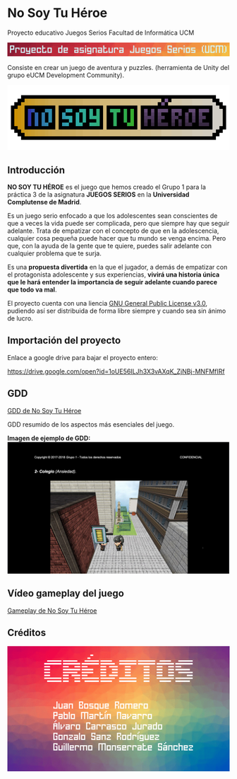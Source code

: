 # No Soy Tu Héroe
Proyecto educativo Juegos Serios Facultad de Informática UCM

![alt text](https://github.com/RamzaFFT/JS_uAdventure_LevantamientoEnApuros/blob/master/Cre%CC%81ditos%20y%20Referencias/InfoProyectoJS_L.png)

Consiste en crear un juego de aventura y puzzles. (herramienta de Unity del grupo eUCM Development Community).

![alt text](https://github.com/RamzaFFT/JS_NoSoyTuHeroe/blob/master/Credits%26References/Logo.png)

## Introducción
**NO SOY TU HÉROE** es el juego que hemos creado el Grupo 1 para la práctica 3 de la asignatura **JUEGOS SERIOS** en la **Universidad Complutense de Madrid**. 

Es un juego serio enfocado a que los adolescentes sean conscientes de que a veces la vida puede ser complicada, pero que siempre hay que seguir adelante. Trata de empatizar con el concepto de que en la adolescencia, cualquier cosa pequeña puede hacer que tu mundo se venga encima. Pero que, con la ayuda de la gente que te quiere, puedes salir adelante con cualquier problema que te surja.

Es una **propuesta divertida** en la que el jugador, a demás de empatizar con el protagonista adolescente y sus experiencias, **vivirá una historia única que le hará entender la importancia de seguir adelante cuando parece que todo va mal**.

El proyecto cuenta con una liencia [GNU General Public License v3.0](https://github.com/RamzaFFT/JS_uAdventure_LevantamientoEnApuros/blob/master/LICENSE), pudiendo así ser distribuida de forma libre siempre y cuando sea sin ánimo de lucro.

## Importación del proyecto

Enlace a google drive para bajar el proyecto entero: 

https://drive.google.com/open?id=1oUE56ILJh3X3vAXqK_ZjNBj-MNFMfIRf


## GDD

[GDD de No Soy Tu Héroe](https://github.com/RamzaFFT/JS_NoSoyTuHeroe/blob/master/GDD_NoSoyTuHe%CC%81roe.pdf)


GDD resumido de los aspectos más esenciales del juego.

**Imagen de ejemplo de GDD:**
![alt text](https://github.com/RamzaFFT/JS_NoSoyTuHeroe/blob/master/Credits%26References/EjemploGDD.png)


## Vídeo gameplay del juego

[Gameplay de No Soy Tu Héroe](https://drive.google.com/open?id=1Qp7m82yMyrlVQhJrrqNPm4Yl-kGKlAkt)

## Créditos

![alt text](https://github.com/RamzaFFT/JS_NoSoyTuHeroe/blob/master/Credits%26References/NoSoyTuHeroeCredits.png)
